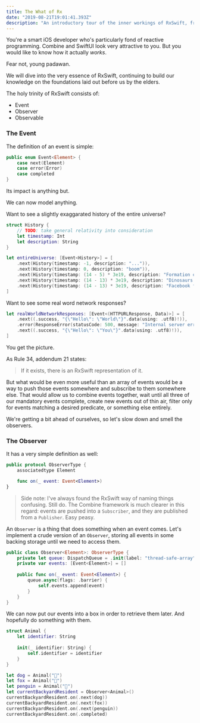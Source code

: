 ```yaml
---
title: The What of Rx
date: "2019-08-21T19:01:41.393Z"
description: "An introductory tour of the inner workings of RxSwift, from the bottom up."
---
```


You're a smart iOS developer who's particularly fond of reactive programming.
Combine and SwiftUI look very attractive to you.
But you would like to know how it actually _works_.

Fear not, young padawan.

We will dive into the very essence of RxSwift, 
continuing to build our knowledge on the foundations
laid out before us by the elders.

The holy trinity of RxSwift consists of:
- Event
- Observer
- Observable

### The Event

The definition of an event is simple:

```swift
public enum Event<Element> {
    case next(Element)
    case error(Error)
    case completed
}
```

Its impact is anything but.

We can now model anything. 

Want to see a slightly exaggarated history of the entire universe?

```swift
struct History {
    // TODO: take general relativity into consideration
    let timestamp: Int
    let description: String
}

let entireUniverse: [Event<History>] = [
    .next(History(timestamp: -1, description: "...")),
    .next(History(timestamp: 0, description: "boom")),
    .next(History(timestamp: (14 - 5) * 3e19, description: "Formation of Earth")),
    .next(History(timestamp: (14 - 13) * 3e19, description: "Dinosaurs also boom"),
    .next(History(timestamp: (14 - 13) * 3e19, description: "Facebook facing fines in EU"))
]
```

Want to see some real word network responses?

```swift
let realWorldNetworkResponses: [Event<(HTTPURLResponse, Data)>] = [
    .next((.success, "{\"Hello\": \"World\"}".data(using: .utf8)!)),
    .error(ResponseError(statusCode: 500, message: "Internal server error"))
    .next((.success, "{\"Hello\": \"You\"}".data(using: .utf8)!)),
]
```

You get the picture. 

As Rule 34, addendum 21 states:
> If it exists, there is an RxSwift representation of it.

But what would be even more useful than an array of events would be a way to push
those events somewhere and subscribe to them somewhere else.
That would allow us to combine events together, wait until all three of our mandatory
events complete, create new events out of thin air, filter only for events matching
a desired predicate, or something else entirely.

We're getting a bit ahead of ourselves, so let's slow down and smell the observers.


### The Observer

It has a very simple definition as well:

```swift
public protocol ObserverType {
    associatedtype Element

    func on(_ event: Event<Element>)
}
```

> Side note: I've always found the RxSwift way of naming things confusing. Still do.
> The Combine framework is much clearer in this regard:
> events are pushed into a `Subscriber`, and they are published from a `Publisher`.
> Easy peasy.

An `Observer` is a thing that does something when an event comes.
Let's implement a crude version of an `Observer`, storing all events
in some backing storage until we need to access them.

```swift
public class Observer<Element>: ObserverType {
    private let queue: DispatchQueue = .init(label: "thread-safe-array", attributes: .concurrent)
    private var events: [Event<Element>] = []
    
    public func on(_ event: Event<Element>) {
        queue.async(flags: .barrier) {
            self.events.append(event)
        }
    }
}
```

We can now put our events into a box in order to retrieve them later. 
And hopefully do something with them.

```swift
struct Animal {
    let identifier: String
    
    init(_ identifier: String) {
        self.identifier = identifier
    }
}

let dog = Animal("🐶")
let fox = Animal("🦊")
let penguin = Animal("🐧")
let currentBackyardResident = Observer<Animal>()
currentBackyardResident.on(.next(dog))
currentBackyardResident.on(.next(fox))
currentBackyardResident.on(.next(penguin))
currentBackyardResident.on(.completed)
```
